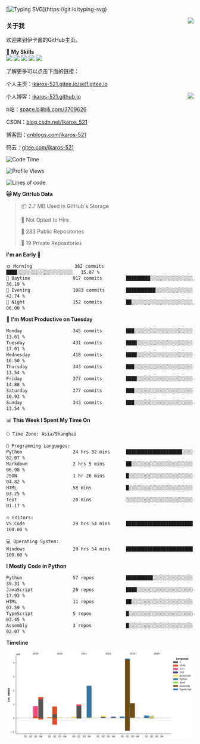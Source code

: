[![Typing SVG](https://readme-typing-svg.herokuapp.com?size=25&duration=3000&color=8C43EA&vCenter=true&width=200&height=40&lines=Hi+Welcome+%F0%9F%91%8B%F0%9F%8F%BB;I'm+Love丶伊卡洛斯~~)](https://git.io/typing-svg)

<a href="#">
  <img align="right" src="https://github-readme-stats.vercel.app/api?username=Ikaros-521&count_private=true&show_icons=true&bg_color=15,f2f7fd,E0EAFC" />
</a>

### 关于我

欢迎来到伊卡酱的GitHub主页。

🌟 **My Skills**  
![](https://img.shields.io/badge/-C-A8B9CC?style=flat-square&logo=C&logoColor=fff)
![](https://img.shields.io/badge/-Python-3776AB?style=flat-square&logo=Python&logoColor=fff)
![](https://img.shields.io/badge/-JavaScript-F7DF1E?style=flat-square&logo=JavaScript&logoColor=fff)
![](https://img.shields.io/badge/-C++-00599C?style=flat-square&logo=Cpp&logoColor=fff)
![](https://img.shields.io/badge/-Linux-000000?style=flat-square&logo=Linux&logoColor=fff)

了解更多可以点击下面的链接：  

个人主页：[ikaros-521.gitee.io/self.gitee.io](https://ikaros-521.gitee.io/self.gitee.io/)  

<img align='right' src="https://github.com/Ikaros-521/Ikaros-521/assets/40910637/3a5e50bc-91dc-4aa5-b7a0-8b27ad1c2b33" height="330">

个人博客：[ikaros-521.github.io](https://ikaros-521.github.io/)  

b站：[space.bilibili.com/3709626](https://space.bilibili.com/3709626)  

CSDN：[blog.csdn.net/Ikaros_521](https://blog.csdn.net/Ikaros_521)  

博客园：[cnblogs.com/ikaros-521](https://www.cnblogs.com/ikaros-521)  

码云：[gitee.com/ikaros-521](https://gitee.com/ikaros-521)  


<!--START_SECTION:waka-->
![Code Time](http://img.shields.io/badge/Code%20Time-1%2C311%20hrs%202%20mins-blue)

![Profile Views](http://img.shields.io/badge/Profile%20Views-9-blue)

![Lines of code](https://img.shields.io/badge/From%20Hello%20World%20I%27ve%20Written-12.8%20million%20lines%20of%20code-blue)

**🐱 My GitHub Data** 

> 📦 2.7 MB Used in GitHub's Storage 
 > 
> 🚫 Not Opted to Hire
 > 
> 📜 283 Public Repositories 
 > 
> 🔑 19 Private Repositories 
 > 
**I'm an Early 🐤** 

```text
🌞 Morning                382 commits         ████░░░░░░░░░░░░░░░░░░░░░   15.07 % 
🌆 Daytime                917 commits         █████████░░░░░░░░░░░░░░░░   36.19 % 
🌃 Evening                1083 commits        ███████████░░░░░░░░░░░░░░   42.74 % 
🌙 Night                  152 commits         ██░░░░░░░░░░░░░░░░░░░░░░░   06.00 % 
```
📅 **I'm Most Productive on Tuesday** 

```text
Monday                   345 commits         ███░░░░░░░░░░░░░░░░░░░░░░   13.61 % 
Tuesday                  431 commits         ████░░░░░░░░░░░░░░░░░░░░░   17.01 % 
Wednesday                418 commits         ████░░░░░░░░░░░░░░░░░░░░░   16.50 % 
Thursday                 343 commits         ███░░░░░░░░░░░░░░░░░░░░░░   13.54 % 
Friday                   377 commits         ████░░░░░░░░░░░░░░░░░░░░░   14.88 % 
Saturday                 277 commits         ███░░░░░░░░░░░░░░░░░░░░░░   10.93 % 
Sunday                   343 commits         ███░░░░░░░░░░░░░░░░░░░░░░   13.54 % 
```


📊 **This Week I Spent My Time On** 

```text
🕑︎ Time Zone: Asia/Shanghai

💬 Programming Languages: 
Python                   24 hrs 32 mins      █████████████████████░░░░   82.07 % 
Markdown                 2 hrs 5 mins        ██░░░░░░░░░░░░░░░░░░░░░░░   06.98 % 
JSON                     1 hr 26 mins        █░░░░░░░░░░░░░░░░░░░░░░░░   04.82 % 
HTML                     58 mins             █░░░░░░░░░░░░░░░░░░░░░░░░   03.25 % 
Text                     20 mins             ░░░░░░░░░░░░░░░░░░░░░░░░░   01.17 % 

🔥 Editors: 
VS Code                  29 hrs 54 mins      █████████████████████████   100.00 % 

💻 Operating System: 
Windows                  29 hrs 54 mins      █████████████████████████   100.00 % 
```

**I Mostly Code in Python** 

```text
Python                   57 repos            ██████████░░░░░░░░░░░░░░░   39.31 % 
JavaScript               26 repos            ████░░░░░░░░░░░░░░░░░░░░░   17.93 % 
HTML                     11 repos            ██░░░░░░░░░░░░░░░░░░░░░░░   07.59 % 
TypeScript               5 repos             █░░░░░░░░░░░░░░░░░░░░░░░░   03.45 % 
Assembly                 3 repos             █░░░░░░░░░░░░░░░░░░░░░░░░   02.07 % 
```



**Timeline**

![Lines of Code chart](https://raw.githubusercontent.com/Ikaros-521/Ikaros-521/main/assets/bar_graph.png)


<!--END_SECTION:waka-->


<!--
**Ikaros-521/Ikaros-521** is a ✨ _special_ ✨ repository because its `README.md` (this file) appears on your GitHub profile.

Here are some ideas to get you started:

- 🔭 I’m currently working on ...
- 🌱 I’m currently learning ...
- 👯 I’m looking to collaborate on ...
- 🤔 I’m looking for help with ...
- 💬 Ask me about ...
- 📫 How to reach me: ...
- 😄 Pronouns: ...
- ⚡ Fun fact: ...
-->
